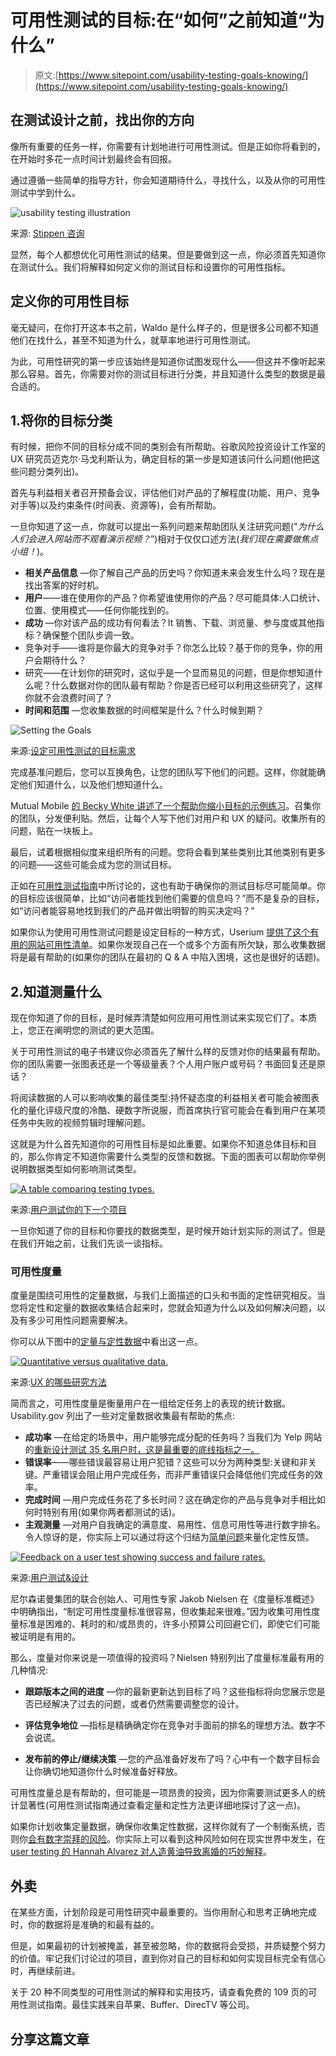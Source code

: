 # 可用性测试的目标:在“如何”之前知道“为什么”

> 原文:[https://www.sitepoint.com/usability-testing-goals-knowing/](https://www.sitepoint.com/usability-testing-goals-knowing/)

## 在测试设计之前，找出你的方向

像所有重要的任务一样，你需要有计划地进行可用性测试。但是正如你将看到的，在开始时多花一点时间计划最终会有回报。

通过遵循一些简单的指导方针，你会知道期待什么，寻找什么，以及从你的可用性测试中学到什么。

![usability testing illustration](../Images/b25f4cf3ac29dcb0266ca13211f9e61b.png)

来源: [Stippen 咨询](http://konsult.stippen.org/)

显然，每个人都想优化可用性测试的结果。但是要做到这一点，你必须首先知道你在测试什么。我们将解释如何定义你的测试目标和设置你的可用性指标。

## 定义你的可用性目标

毫无疑问，在你打开这本书之前，Waldo 是什么样子的，但是很多公司都不知道他们在找什么，甚至不知道为什么，就草率地进行可用性测试。

为此，可用性研究的第一步应该始终是知道你试图发现什么——但这并不像听起来那么容易。首先，你需要对你的测试目标进行分类，并且知道什么类型的数据是最合适的。

## 1.将你的目标分类

有时候，把你不同的目标分成不同的类别会有所帮助。谷歌风险投资设计工作室的 UX 研究员迈克尔·马戈利斯认为，确定目标的第一步是知道该问什么问题(他把这些问题分类列出)。

首先与利益相关者召开预备会议，评估他们对产品的了解程度(功能、用户、竞争对手等)以及约束条件(时间表、资源等)，会有所帮助。

一旦你知道了这一点，你就可以提出一系列问题来帮助团队关注研究问题("*为什么人们会进入网站而不观看演示视频？*”)相对于仅仅口述方法(*我们现在需要做焦点小组！*)。

*   **相关产品信息** —你了解自己产品的历史吗？你知道未来会发生什么吗？现在是找出答案的好时机。
*   **用户**——谁在使用你的产品？你希望谁使用你的产品？尽可能具体:人口统计、位置、使用模式——任何你能找到的。
*   **成功** —你对该产品的成功有何看法？It 销售、下载、浏览量、参与度或其他指标？确保整个团队步调一致。
*   竞争对手——谁将是你最大的竞争对手？你怎么比较？基于你的竞争，你的用户会期待什么？
*   研究——在计划你的研究时，这似乎是一个显而易见的问题，但是你想知道什么呢？什么数据对你的团队最有帮助？你是否已经可以利用这些研究了，这样你就不会浪费时间了？
*   **时间和范围** —您收集数据的时间框架是什么？什么时候到期？

![Setting the Goals](../Images/dd5c8c8180c9d39d9082ca66f5751a52.png)

来源:[设定可用性测试的目标需求](http://www.uxpassion.com/blog/usability-tutorial-setting-goals-requirements-user-testing/)

完成基准问题后，您可以互换角色，让您的团队写下他们的问题。这样，你就能确定他们知道什么，以及他们想知道什么。

Mutual Mobile [的 Becky White 讲述了一个帮助你缩小目标的示例练习](http://www.mutualmobile.com/posts/kick-starter-guide-user-research)。召集你的团队，分发便利贴。然后，让每个人写下他们对用户和 UX 的疑问。收集所有的问题，贴在一块板上。

最后，试着根据相似度来组织所有的问题。您将会看到某些类别比其他类别有更多的问题——这些可能会成为您的测试目标。

正如在[可用性测试指南](http://www.uxpin.com/guide-to-usability-testing.html)中所讨论的，这也有助于确保你的测试目标尽可能简单。你的目标应该很简单，比如“访问者能找到他们需要的信息吗？”而不是复杂的目标，如“访问者能容易地找到我们的产品并做出明智的购买决定吗？”

如果你认为使用可用性测试问题是设定目标的一种方式，Userium [提供了这个有用的网站可用性清单](https://userium.com/)。如果你发现自己在一个或多个方面有所欠缺，那么收集数据将是最有帮助的(如果你的团队在最初的 Q & A 中陷入困境，这也是很好的话题)。

## 2.知道测量什么

现在你知道了你的目标，是时候弄清楚如何应用可用性测试来实现它们了。本质上，您正在阐明您的测试的更大范围。

关于可用性测试的电子书建议你必须首先了解什么样的反馈对你的结果最有帮助。你的团队需要一张图表还是一个等级量表？个人用户账户或号码？书面回复还是原话？

将阅读数据的人可以影响收集的最佳类型:持怀疑态度的利益相关者可能会被图表化的量化评级尺度的冷酷、硬数字所说服，而首席执行官可能会在看到用户在某项任务中失败的视频剪辑时理解问题。

这就是为什么首先知道你的可用性目标是如此重要。如果你不知道总体目标和目的，那么你肯定不知道你需要什么类型的反馈和数据。下面的图表可以帮助你举例说明数据类型如何影响测试类型。

[![A table comparing testing types.](../Images/0ac6c37e4f0593b07a8f356369fdddcb.png)](http://info.usertesting.com/User-Testing-Your-Next-Project-Reg.html)

来源:[用户测试你的下一个项目](http://info.usertesting.com/User-Testing-Your-Next-Project-Reg.html)

一旦你知道了你的目标和你要找的数据类型，是时候开始计划实际的测试了。但是在我们开始之前，让我们先谈一谈指标。

### 可用性度量

度量是围绕可用性的定量数据，与我们上面描述的口头和书面的定性研究相反。当您将定性和定量的数据收集结合起来时，您就会知道为什么以及如何解决问题，以及有多少可用性问题需要解决。

你可以从下图中的[定量与定性数据](http://www.nngroup.com/articles/which-ux-research-methods/)中看出这一点。

[![Quantitative versus qualitative data.](../Images/42ac9f6b44806e0d62cd40d5f1a1ca79.png)](http://www.nngroup.com/articles/which-ux-research-methods/)

来源:[UX 的哪些研究方法](http://www.nngroup.com/articles/which-ux-research-methods/)

简而言之，可用性度量是衡量用户在一组给定任务上的表现的统计数据。Usability.gov 列出了一些对定量数据收集最有帮助的焦点:

*   **成功率** —在给定的场景中，用户能够完成分配的任务吗？当我们为 Yelp 网站的[重新设计测试 35 名用户时，这是最重要的底线指标之一。](http://uxpin.com/ux-design-in-action-yelp-website.html)
*   **错误率**——哪些错误最容易让用户犯错？这些可以分为两种类型:关键和非关键。严重错误会阻止用户完成任务，而非严重错误只会降低他们完成任务的效率。
*   **完成时间** —用户完成任务花了多长时间？这在确定你的产品与竞争对手相比如何时特别有用(如果你两者都测试的话)。
*   **主观测量** —对用户自我确定的满意度、易用性、信息可用性等进行数字排名。令人惊讶的是，你实际上可以通过将这个归结为[简单问题](http://www.measuringu.com/blog/seq10.php)来量化定性反馈。

[![Feedback on a user test showing success and failure rates.](../Images/7b7ddd928c0b23bba03a613ae458b6dd.png)](http://uxpin.com/ux-design-in-action-yelp-website.html)

来源:[用户测试&设计](http://uxpin.com/ux-design-in-action-yelp-website.html)

尼尔森诺曼集团的联合创始人、可用性专家 Jakob Nielsen 在《度量标准概述》中明确指出，“制定可用性度量标准很容易，但收集起来很难。”因为收集可用性度量标准是困难的、耗时的和/或昂贵的，许多小预算公司回避它们，即使它们可能被证明是有用的。

那么，度量对你来说是一项值得的投资吗？Nielsen 特别列出了度量标准最有用的几种情况:

*   **跟踪版本之间的进度** —你的最新更新达到目标了吗？这些指标将向您展示您是否已经解决了过去的问题，或者仍然需要调整您的设计。

*   **评估竞争地位** —指标是精确确定你在竞争对手面前的排名的理想方法。数字不会说谎。

*   **发布前的停止/继续决策** —您的产品准备好发布了吗？心中有一个数字目标会让你确切地知道你什么时候准备好释放。

可用性度量总是有帮助的，但可能是一项昂贵的投资，因为你需要测试更多人的统计显著性(可用性测试指南通过查看定量和定性方法更详细地探讨了这一点)。

如果你计划收集定量数据，确保你收集定性数据，这样你就有了一个制衡系统，否则你[会有数字崇拜的风险](http://www.nngroup.com/articles/risks-of-quantitative-studies/)。你实际上可以看到这种风险如何在现实世界中发生，在[user testing 的 Hannah Alvarez 对人造黄油导致离婚的巧妙解释](http://www.usertesting.com/blog/2014/10/27/qualitative-insights-to-understand-data/)。

## 外卖

在某些方面，计划阶段是可用性研究中最重要的。当你用耐心和思考正确地完成时，你的数据将是准确的和最有益的。

但是，如果最初的计划被掩盖，甚至被忽略，你的数据将会受损，并质疑整个努力的价值。牢记我们讨论过的项目，直到你对自己的目标和如何实现目标完全有信心时，再继续前进。

关于 20 种不同类型的可用性测试的解释和实用技巧，请查看免费的 109 页的可用性测试指南。最佳实践来自苹果、Buffer、DirecTV 等公司。

## 分享这篇文章